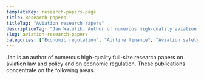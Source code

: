 ```yaml
---
templateKey: research-papers-page
title: Research papers
titleTag: "Aviation research rapers"
descriptionTag: "Jan Walulik. Author of numerous high-quality aviation research papers"
slug: aviation-research-papers
categories: ["Economic regulation", "Airline finance", "Aviation safety", "Aviation security"]
---
```


Jan is an author of numerous high-quality full-size research papers on aviation law and policy and on economic regulation. These publications concentrate on the following areas.
